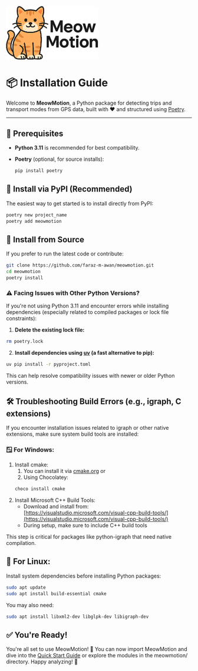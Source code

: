 <img src="../../assets/meowmotion_logo.png" alt="MeowMotion Logo" width="250"/><br>
# 📦 Installation Guide



Welcome to **MeowMotion**, a Python package for detecting trips and transport modes from GPS data, built with ❤️ and structured using [Poetry](https://python-poetry.org/).

---

## 📌 Prerequisites

- **Python 3.11** is recommended for best compatibility.
- **Poetry** (optional, for source installs):  
  
  ```bash
  pip install poetry
  ```
## 🎉 Install via PyPI (Recommended)
The easiest way to get started is to install directly from PyPI:

```bash
poetry new project_name
poetry add meowmotion
```

## 🚀 Install from Source

If you prefer to run the latest code or contribute:

```bash
git clone https://github.com/faraz-m-awan/meowmotion.git
cd meowmotion
poetry install
```

### ⚠️ Facing Issues with Other Python Versions?
If you're not using Python 3.11 and encounter errors while installing dependencies (especially related to compiled packages or lock file constraints):
1. **Delete the existing lock file:**
```bash
rm poetry.lock
```
2. **Install dependencies using [uv](https://github.com/astral-sh/uv) (a fast alternative to pip):**
```bash
uv pip install -r pyproject.toml
```
This can help resolve compatibility issues with newer or older Python versions.

## 🛠️ Troubleshooting Build Errors (e.g., igraph, C extensions)
If you encounter installation issues related to igraph or other native extensions, make sure system build tools are installed:

### 🪟 For Windows:

1. Install cmake:
   1. You can install it via [cmake.org](cmake.org) or
   2. Using Chocolatey:
   ```bash
   choco install cmake
   ```
2. Install Microsoft C++ Build Tools:
   - Download and install from: [https://visualstudio.microsoft.com/visual-cpp-build-tools/](https://visualstudio.microsoft.com/visual-cpp-build-tools/)
   - During setup, make sure to include C++ build tools

This step is critical for packages like python-igraph that need native compilation.

## 🐧 For Linux:
Install system dependencies before installing Python packages:
```bash
sudo apt update
sudo apt install build-essential cmake
```
You may also need:

```bash
sudo apt install libxml2-dev libglpk-dev libigraph-dev
```

## ✅ You're Ready!
You're all set to use MeowMotion! 🎉
You can now import MeowMotion and dive into the [Quick Start Guide](https://urbanbigdatacentre.github.io/meowmotion/getting-started/quick-start/) or explore the modules in the meowmotion/ directory. 
Happy analyzing! 🐾
